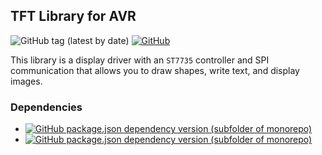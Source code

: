 ## TFT Library for AVR
![GitHub tag (latest by date)](https://img.shields.io/github/v/tag/baskiton/st7735-avr?label=version)
[![GitHub](https://img.shields.io/github/license/baskiton/st7735-avr)](https://github.com/baskiton/st7735-avr/blob/master/LICENSE)

This library is a display driver with an `ST7735` controller and SPI communication that allows you to draw shapes, write text, and display images.
### Dependencies
* [![GitHub package.json dependency version (subfolder of monorepo)](https://img.shields.io/github/package-json/dependency-version/baskiton/st7735-avr/defines-avr?filename=library.json)][def_r]
* [![GitHub package.json dependency version (subfolder of monorepo)](https://img.shields.io/github/package-json/dependency-version/baskiton/st7735-avr/spi-avr?filename=library.json)][spi_r]

[def_r]: https://github.com/baskiton/defines-avr
[spi_r]: https://github.com/baskiton/spi-avr
